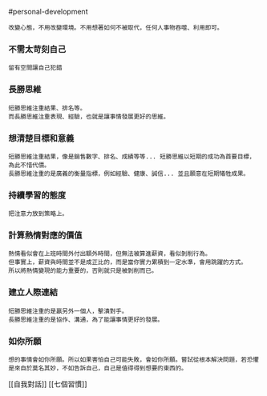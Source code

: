 #personal-development 

	改變心態，不用改變環境。不用想著如何不被取代，任何人事物吞噬、利用即可。

### 不需太苛刻自己
	留有空間讓自己犯錯

### 長勝思維
	短勝思維注重結果、排名等。
	而長勝思維注重表現、經驗，也就是讓事情發展更好的思維。

### 想清楚目標和意義
	短勝思維注重結果，像是銷售數字、排名、成績等等... 短勝思維以短期的成功為首要目標，為此不惜代價。
	長勝思維注重的是廣義的衡量指標，例如經驗、健康、誠信... 並且願意在短期犧牲成果。

### 持續學習的態度
	把注意力放到策略上。

### 計算熱情對應的價值
	熱情看似會在上班時間外付出額外時間，但無法被算進薪資，看似剝削行為。
	但事實上，薪資與時間並不是成正比的，而是當你實力累積到一定水準，會用跳躍的方式。
	所以將熱情變現的能力重要的，否則就只是被剝削而已。

### 建立人際連結
	短勝思維注重的是贏另外一個人，擊潰對手。
	長勝思維注重的是協作、溝通，為了能讓事情更好的發展。

### 如你所願
	想的事情會如你所願。所以如果害怕自己可能失敗，會如你所願。嘗試從根本解決問題，若恐懼是來自於莫名其妙，不如告訴自己，自己是值得得到想要的東西的。

[[自我對話]]
[[七個習慣]]